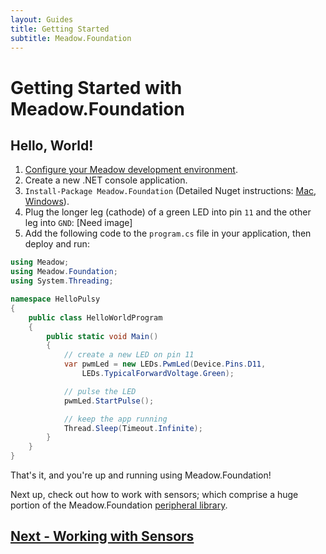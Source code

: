 ```yaml
---
layout: Guides
title: Getting Started
subtitle: Meadow.Foundation
---
```


# Getting Started with Meadow.Foundation

## Hello, World!

1. [Configure your Meadow development environment](/Guides/Getting_Started/Setup).
3. Create a new .NET console application.
4. `Install-Package Meadow.Foundation` (Detailed Nuget instructions: [Mac](https://docs.microsoft.com/en-us/visualstudio/mac/nuget-walkthrough), [Windows](https://docs.microsoft.com/en-us/nuget/tools/package-manager-ui)).
5. Plug the longer leg (cathode) of a green LED into pin `11` and the other leg into `GND`:
  [Need image]
6. Add the following code to the `program.cs` file in your application, then deploy and run:
 
```csharp
using Meadow;
using Meadow.Foundation;
using System.Threading;

namespace HelloPulsy
{
    public class HelloWorldProgram
    {
        public static void Main()
        {
            // create a new LED on pin 11
            var pwmLed = new LEDs.PwmLed(Device.Pins.D11, 
                LEDs.TypicalForwardVoltage.Green);

            // pulse the LED
            pwmLed.StartPulse();

            // keep the app running
            Thread.Sleep(Timeout.Infinite);
        }
    }
}
```

That's it, and you're up and running using Meadow.Foundation!

Next up, check out how to work with sensors; which comprise a huge portion of the Meadow.Foundation [peripheral library](/Guides/Meadow.Foundation/Peripherals).

## [Next - Working with Sensors](/Guides/Meadow.Foundation/Working_w_Sensors)